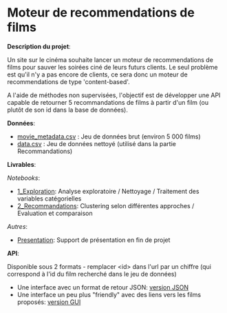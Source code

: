 # Moteur de recommendations de films

**Description du projet**:

Un site sur le cinéma souhaite lancer un moteur de recommendations de films pour sauver les soirées ciné de leurs futurs clients.
Le seul problème est qu'il n'y a pas encore de clients, ce sera donc un moteur de recommendations de type 'content-based'.

A l'aide de méthodes non supervisées, l'objectif est de développer une API capable de retourner 5 recommandations de films à partir d'un film (ou plutôt de son id dans la base de données).

**Données**:
* [movie_metadata.csv](movie_metadata.csv) : Jeu de données brut (environ 5 000 films)
* [data.csv](data.csv) : Jeu de données nettoyé (utilisé dans la partie Recommandations)

**Livrables**:

*Notebooks*:
* [1_Exploration](1_Exploration.ipynb): Analyse exploratoire / Nettoyage / Traitement des variables catégorielles
* [2_Recommandations](2_Recommandations.ipynb): Clustering selon différentes approches / Evaluation et comparaison

*Autres*:
* [Presentation](Presentation.pdf): Support de présentation en fin de projet

**API**:

Disponible sous 2 formats - remplacer \<id\> dans l'url par un chiffre (qui correspond à l'id du film recherché dans le jeu de données)
* Une interface avec un format de retour JSON: [version JSON](http://weber-thomas.fr/ocr/project3/recommend/<id>)
* Une interface un peu plus "friendly" avec des liens vers les films proposés: [version GUI](http://weber-thomas.fr/ocr/project3/gui/recommend/<id>)

